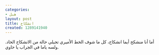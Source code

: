 ```yaml
---
categories:
- هبل
layout: post
title: انشكاح
created: 1289141940
---
```

أما أنا منشكح أيما انشكاح، كل ما شوف الخط الأميري تجيلي حالة من الانشكاح الحاد. ولسه ياما في الجراب يا حاوي.
